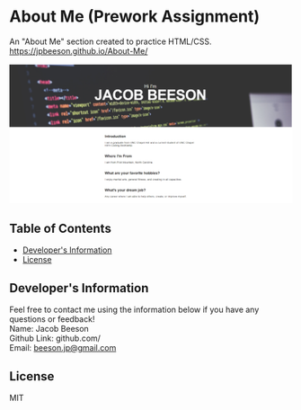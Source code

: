 # About Me (Prework Assignment)
  An "About Me" section created to practice HTML/CSS.
  <br>
  https://jpbeeson.github.io/About-Me/

  ![](img/demo1.png)
  ## Table of Contents
  * [Developer's Information](#devInfo)
  * [License](#license)
  
  ## <a name="devInfo"></a>Developer's Information
  Feel free to contact me using the information below if you have any questions or feedback!
  <br>
  Name: Jacob Beeson
  <br>
  Github Link: github.com/<jpbeeson>
  <br>
  Email: <beeson.jp@gmail.com>
  
  ## <a name="license"></a>License
  MIT
